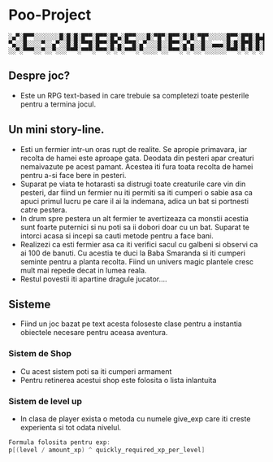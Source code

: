 # Poo-Project
```
░▄▀░█▀▀░░░░░░░█░█░█░█▀▀░█▀▀░█▀▄░█▀▀░░░█░▀█▀░█▀▀░█░█░▀█▀░░░░░█▀▀░█▀█░█▄█░█▀▀░▀▄░░░░▀█▀░█▀█░▀▀█░█▀▀░█▀▀░▀█▀░▀█▀░█▀█░█▀▀░░░█▀█░█▀█░█▀█
▀▄░░█░░░░▀░░▄▀░░█░█░▀▀█░█▀▀░█▀▄░▀▀█░▄▀░░░█░░█▀▀░▄▀▄░░█░░▄▄▄░█░█░█▀█░█░█░█▀▀░░▄▀░░░░█░░█░█░░░█░█▀▀░█░░░░█░░░█░░█░█░█░█░░░█░█░█░█░█▀▀
░░▀░▀▀▀░░▀░░▀░░░▀▀▀░▀▀▀░▀▀▀░▀░▀░▀▀▀░▀░░░░▀░░▀▀▀░▀░▀░░▀░░░░░░▀▀▀░▀░▀░▀░▀░▀▀▀░▀░░░░░▀▀▀░▀░▀░▀▀░░▀▀▀░▀▀▀░░▀░░▀▀▀░▀░▀░▀▀▀░░░▀▀▀░▀▀▀░▀░░
```

## Despre joc?
- Este un RPG text-based in care trebuie sa completezi toate pesterile pentru a termina jocul.

## Un mini story-line.
- Esti un fermier intr-un oras rupt de realite. Se apropie primavara, iar recolta de hamei este aproape gata. Deodata din pesteri apar creaturi nemaivazute pe acest pamant. Acestea iti fura toata recolta de hamei pentru a-si face bere in pesteri.
- Suparat pe viata te hotarasti sa distrugi toate creaturile care vin din pesteri, dar fiind un fermier nu iti permiti sa iti cumperi o sabie asa ca apuci primul lucru pe care il ai la indemana, adica un bat si portnesti catre pestera.
- In drum spre pestera un alt fermier te avertizeaza ca monstii acestia sunt foarte puternici si nu poti sa ii dobori doar cu un bat. Suparat te intorci acasa si incepi sa cauti metode pentru a face bani.
- Realizezi ca esti fermier asa ca iti verifici sacul cu galbeni si observi ca ai 100 de banuti. Cu acestia te duci la Baba Smaranda si iti cumperi seminte pentru a planta recolta. Fiind un univers magic plantele cresc mult mai repede decat in lumea reala.
- Restul povestii iti apartine dragule jucator.... 

## Sisteme
- Fiind un joc bazat pe text acesta foloseste clase pentru a instantia obiectele necesare pentru aceasa aventura.
### Sistem de Shop
- Cu acest sistem poti sa iti cumperi armament
- Pentru retinerea acestui shop este folosita o lista inlantuita
### Sistem de level up
- In clasa de player exista o metoda cu numele give_exp care iti creste experienta si tot odata nivelul.
```cpp
Formula folosita pentru exp:
p[(level / amount_xp) ^ quickly_required_xp_per_level]
```
